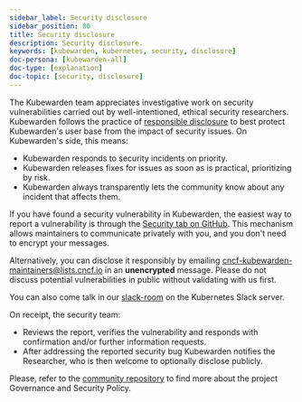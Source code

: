 ```yaml
---
sidebar_label: Security disclosure
sidebar_position: 80
title: Security disclosure
description: Security disclosure.
keywords: [kubewarden, kubernetes, security, disclosure]
doc-persona: [kubewarden-all]
doc-type: [explanation]
doc-topic: [security, disclosure]
---
```


<head>
  <link rel="canonical" href="https://docs.kubewarden.io/disclosure"/>
</head>

The Kubewarden team appreciates investigative work on security
vulnerabilities carried out by well-intentioned, ethical security researchers.
Kubewarden follows the practice of [responsible
disclosure](https://en.wikipedia.org/wiki/Responsible_disclosure) to
best protect Kubewarden's user base from the impact of security issues. On
Kubewarden's side, this means:

- Kubewarden responds to security incidents on priority.
- Kubewarden releases fixes for issues as soon as is practical, prioritizing by risk.
- Kubewarden always transparently lets the community know about any incident that
  affects them.

If you have found a security vulnerability in Kubewarden, the easiest way to
report a vulnerability is through the [Security tab on
GitHub](https://github.com/kubewarden/community/security/advisories). This
mechanism allows maintainers to communicate privately with you, and you don't
need to encrypt your messages.

Alternatively, you can disclose it responsibly by emailing
[cncf-kubewarden-maintainers@lists.cncf.io](mailto:cncf-kubewarden-maintainers@lists.cncf.io)
in an **unencrypted** message. Please do not discuss potential vulnerabilities in public without validating
with us first.

You can also come talk in our [slack-room] on the Kubernetes Slack server.

On receipt, the security team:

- Reviews the report, verifies the vulnerability and responds with confirmation
  and/or further information requests.
- After addressing the reported security bug Kubewarden notifies the
  Researcher, who is then welcome to optionally disclose publicly.

Please, refer to the [community
repository](https://github.com/kubewarden/community) to find more about the
project Governance and Security Policy.

[slack-room]: https://kubernetes.slack.com/archives/C03L52JRAFM
